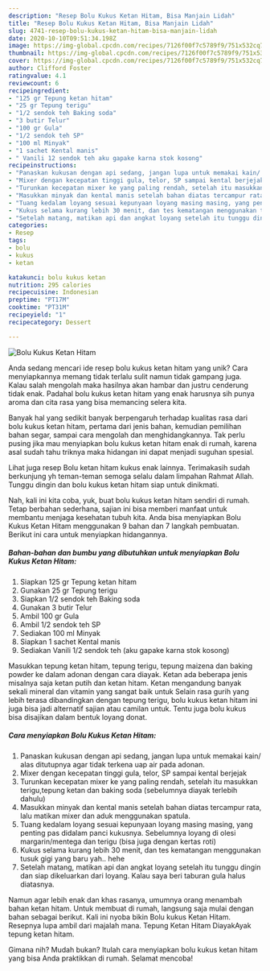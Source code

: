 ```yaml
---
description: "Resep Bolu Kukus Ketan Hitam, Bisa Manjain Lidah"
title: "Resep Bolu Kukus Ketan Hitam, Bisa Manjain Lidah"
slug: 4741-resep-bolu-kukus-ketan-hitam-bisa-manjain-lidah
date: 2020-10-10T09:51:34.198Z
image: https://img-global.cpcdn.com/recipes/7126f00f7c5789f9/751x532cq70/bolu-kukus-ketan-hitam-foto-resep-utama.jpg
thumbnail: https://img-global.cpcdn.com/recipes/7126f00f7c5789f9/751x532cq70/bolu-kukus-ketan-hitam-foto-resep-utama.jpg
cover: https://img-global.cpcdn.com/recipes/7126f00f7c5789f9/751x532cq70/bolu-kukus-ketan-hitam-foto-resep-utama.jpg
author: Clifford Foster
ratingvalue: 4.1
reviewcount: 6
recipeingredient:
- "125 gr Tepung ketan hitam"
- "25 gr Tepung terigu"
- "1/2 sendok teh Baking soda"
- "3 butir Telur"
- "100 gr Gula"
- "1/2 sendok teh SP"
- "100 ml Minyak"
- "1 sachet Kental manis"
- " Vanili 12 sendok teh aku gapake karna stok kosong"
recipeinstructions:
- "Panaskan kukusan dengan api sedang, jangan lupa untuk memakai kain/ alas ditutupnya agar tidak terkena uap air pada adonan."
- "Mixer dengan kecepatan tinggi gula, telor, SP sampai kental berjejak"
- "Turunkan kecepatan mixer ke yang paling rendah, setelah itu masukkan terigu,tepung ketan dan baking soda (sebelumnya diayak terlebih dahulu)"
- "Masukkan minyak dan kental manis setelah bahan diatas tercampur rata, lalu matikan mixer dan aduk menggunakan spatula."
- "Tuang kedalam loyang sesuai kepunyaan loyang masing masing, yang penting pas didalam panci kukusnya. Sebelumnya loyang di olesi margarin/mentega dan terigu (bisa juga dengan kertas roti)"
- "Kukus selama kurang lebih 30 menit, dan tes kematangan menggunakan tusuk gigi yang baru yah.. hehe"
- "Setelah matang, matikan api dan angkat loyang setelah itu tunggu dingin dan siap dikeluarkan dari loyang. Kalau saya beri taburan gula halus diatasnya."
categories:
- Resep
tags:
- bolu
- kukus
- ketan

katakunci: bolu kukus ketan 
nutrition: 295 calories
recipecuisine: Indonesian
preptime: "PT17M"
cooktime: "PT31M"
recipeyield: "1"
recipecategory: Dessert

---
```



![Bolu Kukus Ketan Hitam](https://img-global.cpcdn.com/recipes/7126f00f7c5789f9/751x532cq70/bolu-kukus-ketan-hitam-foto-resep-utama.jpg)

Anda sedang mencari ide resep bolu kukus ketan hitam yang unik? Cara menyiapkannya memang tidak terlalu sulit namun tidak gampang juga. Kalau salah mengolah maka hasilnya akan hambar dan justru cenderung tidak enak. Padahal bolu kukus ketan hitam yang enak harusnya sih punya aroma dan cita rasa yang bisa memancing selera kita.

Banyak hal yang sedikit banyak berpengaruh terhadap kualitas rasa dari bolu kukus ketan hitam, pertama dari jenis bahan, kemudian pemilihan bahan segar, sampai cara mengolah dan menghidangkannya. Tak perlu pusing jika mau menyiapkan bolu kukus ketan hitam enak di rumah, karena asal sudah tahu triknya maka hidangan ini dapat menjadi suguhan spesial.

Lihat juga resep Bolu ketan hitam kukus enak lainnya. Terimakasih sudah berkunjung yh teman-teman semoga selalu dalam limpahan Rahmat Allah. Tunggu dingin dan bolu kukus ketan hitam siap untuk dinikmati.


Nah, kali ini kita coba, yuk, buat bolu kukus ketan hitam sendiri di rumah. Tetap berbahan sederhana, sajian ini bisa memberi manfaat untuk membantu menjaga kesehatan tubuh kita. Anda bisa menyiapkan Bolu Kukus Ketan Hitam menggunakan 9 bahan dan 7 langkah pembuatan. Berikut ini cara untuk menyiapkan hidangannya.

<!--inarticleads1-->

##### Bahan-bahan dan bumbu yang dibutuhkan untuk menyiapkan Bolu Kukus Ketan Hitam:

1. Siapkan 125 gr Tepung ketan hitam
1. Gunakan 25 gr Tepung terigu
1. Siapkan 1/2 sendok teh Baking soda
1. Gunakan 3 butir Telur
1. Ambil 100 gr Gula
1. Ambil 1/2 sendok teh SP
1. Sediakan 100 ml Minyak
1. Siapkan 1 sachet Kental manis
1. Sediakan  Vanili 1/2 sendok teh (aku gapake karna stok kosong)


Masukkan tepung ketan hitam, tepung terigu, tepung maizena dan baking powder ke dalam adonan dengan cara diayak. Ketan ada beberapa jenis misalnya saja ketan putih dan ketan hitam. Ketan mengandung banyak sekali mineral dan vitamin yang sangat baik untuk Selain rasa gurih yang lebih terasa dibandingkan dengan tepung terigu, bolu kukus ketan hitam ini juga bisa jadi alternatif sajian atau camilan untuk. Tentu juga bolu kukus bisa disajikan dalam bentuk loyang donat. 

<!--inarticleads2-->

##### Cara menyiapkan Bolu Kukus Ketan Hitam:

1. Panaskan kukusan dengan api sedang, jangan lupa untuk memakai kain/ alas ditutupnya agar tidak terkena uap air pada adonan.
1. Mixer dengan kecepatan tinggi gula, telor, SP sampai kental berjejak
1. Turunkan kecepatan mixer ke yang paling rendah, setelah itu masukkan terigu,tepung ketan dan baking soda (sebelumnya diayak terlebih dahulu)
1. Masukkan minyak dan kental manis setelah bahan diatas tercampur rata, lalu matikan mixer dan aduk menggunakan spatula.
1. Tuang kedalam loyang sesuai kepunyaan loyang masing masing, yang penting pas didalam panci kukusnya. Sebelumnya loyang di olesi margarin/mentega dan terigu (bisa juga dengan kertas roti)
1. Kukus selama kurang lebih 30 menit, dan tes kematangan menggunakan tusuk gigi yang baru yah.. hehe
1. Setelah matang, matikan api dan angkat loyang setelah itu tunggu dingin dan siap dikeluarkan dari loyang. Kalau saya beri taburan gula halus diatasnya.


Namun agar lebih enak dan khas rasanya, umumnya orang menambah bahan ketan hitam. Untuk membuat di rumah, langsung saja mulai dengan bahan sebagai berikut. Kali ini nyoba bikin Bolu kukus Ketan Hitam. Resepnya lupa ambil dari majalah mana. Tepung Ketan Hitam DiayakAyak tepung ketan hitam. 

Gimana nih? Mudah bukan? Itulah cara menyiapkan bolu kukus ketan hitam yang bisa Anda praktikkan di rumah. Selamat mencoba!
